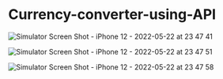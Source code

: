 # Currency-converter-using-API


![Simulator Screen Shot - iPhone 12 - 2022-05-22 at 23 47 41](https://user-images.githubusercontent.com/77065124/169715211-61701a34-57db-426c-8c3b-82b59afe4933.png)


![Simulator Screen Shot - iPhone 12 - 2022-05-22 at 23 47 51](https://user-images.githubusercontent.com/77065124/169715213-baf475cb-b601-4d96-ab30-ec8d3bda14dc.png)





![Simulator Screen Shot - iPhone 12 - 2022-05-22 at 23 47 58](https://user-images.githubusercontent.com/77065124/169715216-eb50dec3-9d9f-427b-9f93-c711d7fcef26.png)



